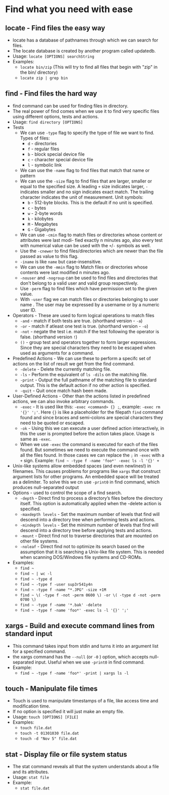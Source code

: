 # Find what you need with ease

## locate - Find files the easy way
- locate has a database of pathnames through which we can search for files.
- The locate database is created by another program called updatedb.
- Usage: `locate [OPTIONS] searchString`
- Examples:
    - `locate bin/zip` (This will try to find all files that begin with "zip" in the bin/ directory)
    - `locate zip | grep bin` 

## find - Find files the hard way
- find command can be used for finding files in directory.
- The real power of find comes when we use it to find very specific files using different options, tests and actions.
- Usage: `find directory [OPTIONS]`
- Tests
    - We can use `-type` flag to specify the type of file we want to find. Types of files:
        - `d` - directories
        - `f` - regular files
        - `b` - block special device file
        - `c` - character special device file
        - `l` - symbolic link
    - We can use the `-name` flag to find files that match that name or pattern
    - We can use the `-size` flag to find files that are larger, smaller or equal to the specified size. A leading `+` size indicates larger, `-` indicates smaller and no sign indicates exact match. The trailing character indicates the unit of measurement. Unit symbols:
        - `b` - 512-byte blocks. This is the default if no unit is specified.
        - `c` - bytes
        - `w` - 2-byte words
        - `k` - kilobytes
        - `M` - Megabytes
        - `G` - Gigabytes
    - We can use `-cmin` flag to match files or directories whose content or attributes were last modi-
fied exactly n minutes ago, also every test with numerical value can be used with the `+`/`-` symbols as well.
    - Use the `-cnewer` to find files/directories which are newer than the file passed as value to this flag.
    - `-iname` is like `name` but case-insensitive.
    - We can use the `-mmin` flag to Match files or directories whose contents were last modified n minutes ago.
    - `-nouser` and `-nogroup` can be used to find files and directories that don't belong to a valid user and valid group respectively.
    - Use `-perm` flag to find files which have permission set to the given value.
    - With `-user` flag we can match files or directories belonging to user name . The user may be expressed by a username or by a numeric user ID.
- Operators - These are used to form logical operations to match files
    - `-and` - match if both tests are true. (shorthand version - `-a`)
    - `-or` - match if atleast one test is true. (shorthand version - `-o`)
    - `-not` - negate the test i.e. match if the test following the operator is false. (shorthand version `!`)
    - `()` - group test and operators together to form larger expressions. Since they are special characters they need to be escaped when used as arguments for a command.
- Predefined Actions - We can use these to perform a specifc set of actions on the list of result we get from the find command.
    - `-delete` - Delete the currently matching file.
    - `-ls` - Perform the equivalent of `ls -dils` on the matching file.
    - `-print` - Output the full pathname of the matching file to standard output. This is the default action if no other action is specified.
    - `-quit` - Quit once match hash been made.
- User-Defined Actions - Other than the actions listed in predefined actions, we can also invoke arbitrary commands.
    - `-exec` - It is used like this: `-exec <command> {} ;`, example: `-exec rm '{}' ';'`. Here `{}` is like a placeholder for the filepath `find` command found and since braces and semi-colons are special characters they need to be quoted or escaped.
    - `-ok` - Using this we can execute a user defined action interactively, in this the user is prompted before the action takes place. Usage is same as `-exec`.
    - When we use `-exec` the command is executed for each of the files found. But sometimes we need to execute the command once with all the files found. In those cases we can replace the `;` in `-exec` with a `+` sign. Example: `find ~ -type f -name 'foo*' -exec ls -l '{}' +`
- Unix-like systems allow embedded spaces (and even newlines!) in filenames. This causes problems for programs like `xargs` that construct argument lists for other programs. An embedded space will be treated as a delimiter. To solve this we cn use `-print0` in find command, which produces null-separated output
- Options - used to control the scope of a find search.
    - `-depth` - Direct find to process a directory’s files before the directory itself. This option is automatically applied when the -delete action is specified.
    - `-maxdepth levels` - Set the maximum number of levels that find will descend into a directory tree when performing tests and actions.
    - `-mindepth levels` - Set the minimum number of levels that find will descend into a directory tree before applying tests and actions.
    - `-mount` - Direct find not to traverse directories that are mounted on other file systems.
    - `-noleaf` - Direct find not to optimize its search based on the assumption that it is searching a
Unix-like file system. This is needed when scanning DOS/Windows file systems and CD-ROMs.
- Examples:
    - `find ~`
    - `find ~ | wc -l`
    - `find ~ -type d`
    - `find ~ -type f -user sup3r541y4n`
    - `find ~ -type f -name "*.JPG" -size +1M`
    - `find ~ \( -type f -not -perm 0600 \) -or \( -type d -not -perm 0700 \)`
    - `find ~ -type f -name '*.bak' -delete`
    - `find ~ -type f -name 'foo*' -exec ls -l '{}' ';'`

## xargs - Build and execute command lines from standard input
- This command takes input from stdin and turns it into an argument list for a specified command.
- the xargs command has the `--null` (or `-0` ) option, which accepts null-separated input. Useful when we use `-print0` in find command.
- Example:
    - `find ~ -type f -name 'foo*' -print | xargs ls -l`

## touch - Manipulate file times
- Touch is used to manipulate timestamps of a file, like access time and modification time.
- If no option is specified it will just make an empty file.
- Usage: `touch [OPTIONS] [FILE]`
- Examples:
    - `touch file.dat`
    - `touch -t 01301030 file.dat`
    - `touch -d "Nov 5" file.dat`

## stat - Display file or file system status
- The stat command reveals all that the system understands about a file and its attributes.
- Usage: `stat file`
- Example:
    - `stat file.dat`